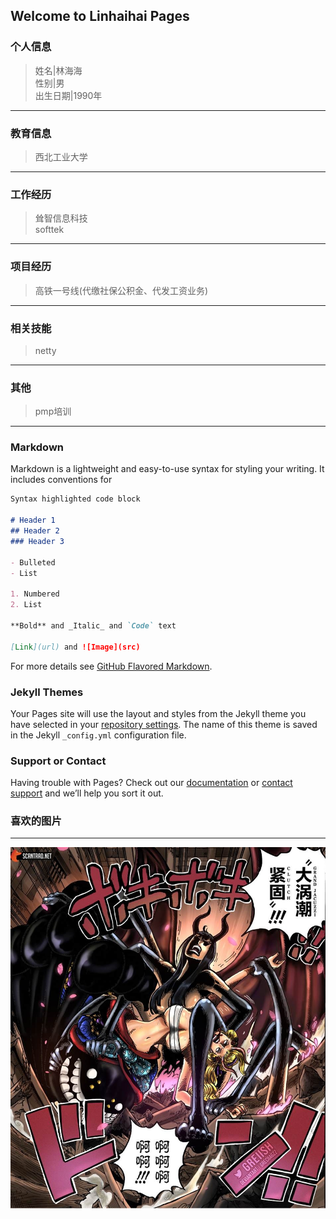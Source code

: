 ## Welcome to Linhaihai Pages
### 个人信息
>姓名|林海海  
>性别|男  
>出生日期|1990年
***
### 教育信息
>西北工业大学
***
### 工作经历
>耸智信息科技  
>softtek
***
### 项目经历
>高铁一号线(代缴社保公积金、代发工资业务)
***
### 相关技能
>netty
***
### 其他
>pmp培训
***
### Markdown

Markdown is a lightweight and easy-to-use syntax for styling your writing. It includes conventions for

```markdown
Syntax highlighted code block

# Header 1
## Header 2
### Header 3

- Bulleted
- List

1. Numbered
2. List

**Bold** and _Italic_ and `Code` text

[Link](url) and ![Image](src)
```

For more details see [GitHub Flavored Markdown](https://guides.github.com/features/mastering-markdown/).

### Jekyll Themes

Your Pages site will use the layout and styles from the Jekyll theme you have selected in your [repository settings](https://github.com/linhaihai/linhaihai.github.io/settings/pages). The name of this theme is saved in the Jekyll `_config.yml` configuration file.

### Support or Contact

Having trouble with Pages? Check out our [documentation](https://docs.github.com/categories/github-pages-basics/) or [contact support](https://support.github.com/contact) and we’ll help you sort it out.
### 喜欢的图片
---
![my-logo.png](001.jpg "my-logo")






